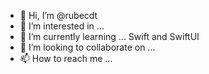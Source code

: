 - 👋 Hi, I’m @rubecdt
- 👀 I’m interested in ...
- 🌱 I’m currently learning ... Swift and SwiftUI
- 💞️ I’m looking to collaborate on ...
- 📫 How to reach me ...

<!---
rubecdt/rubecdt is a ✨ special ✨ repository because its `README.md` (this file) appears on your GitHub profile.
You can click the Preview link to take a look at your changes.
--->
